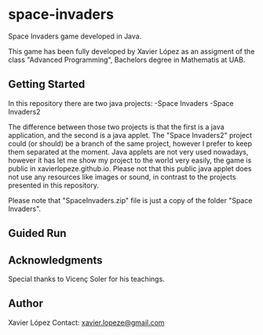 # space-invaders
Space Invaders game developed in Java.

This game has been fully developed by Xavier López as an assigment of the class "Advanced Programming", Bachelors degree in Mathematis at UAB.

## Getting Started
In this repository there are two java projects:
	-Space Invaders
	-Space Invaders2

The difference between those two projects is that the first is a java application, and the second is a java applet.
	The "Space Invaders2" project could (or should) be a branch of the same project, however I prefer to keep them separated at the moment.
	Java applets are not very used nowadays, however it has let me show my project to the world very easily, the game is public in xavierlopeze.github.io. Please not that this public java applet does not use any resources like images or sound, in contrast to the projects presented in this repository.

Please note that "SpaceInvaders.zip" file is just a copy of the folder "Space Invaders".

## Guided Run

## Acknowledgments
Special thanks to Vicenç Soler for his teachings.

## Author 
Xavier López
Contact: xavier.lopeze@gmail.com
